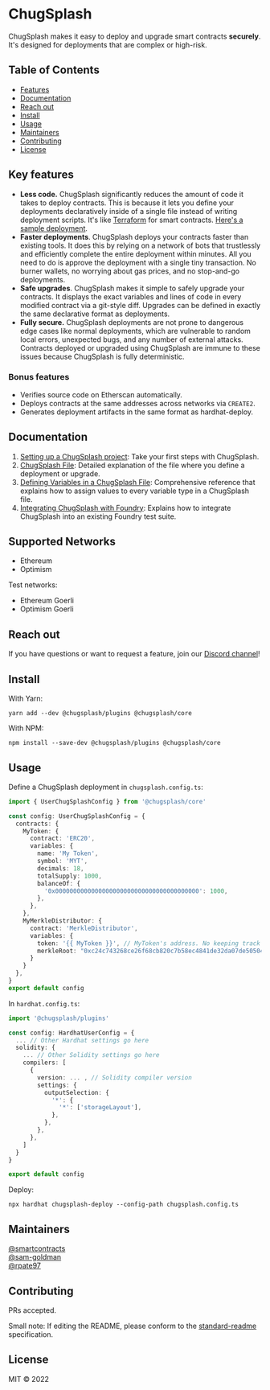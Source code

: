 # ChugSplash

ChugSplash makes it easy to deploy and upgrade smart contracts **securely**. It's designed for deployments that are complex or high-risk.

## Table of Contents

- [Features](#key-features)
- [Documentation](#documentation)
- [Reach out](#reach-out)
- [Install](#install)
- [Usage](#usage)
- [Maintainers](#maintainers)
- [Contributing](#contributing)
- [License](#license)

## Key features

* **Less code.** ChugSplash significantly reduces the amount of code it takes to deploy contracts. This is because it lets you define your deployments declaratively inside of a single file instead of writing deployment scripts. It's like [Terraform](https://www.terraform.io/) for smart contracts. [Here's a sample deployment](#usage).
* **Faster deployments**. ChugSplash deploys your contracts faster than existing tools. It does this by relying on a network of bots that trustlessly and efficiently complete the entire deployment within minutes. All you need to do is approve the deployment with a single tiny transaction. No burner wallets, no worrying about gas prices, and no stop-and-go deployments.
* **Safe upgrades**. ChugSplash makes it simple to safely upgrade your contracts. It displays the exact variables and lines of code in every modified contract via a git-style diff. Upgrades can be defined in exactly the same declarative format as deployments.
* **Fully secure.** ChugSplash deployments are not prone to dangerous edge cases like normal deployments, which are vulnerable to random local errors, unexpected bugs, and any number of external attacks. Contracts deployed or upgraded using ChugSplash are immune to these issues because ChugSplash is fully deterministic.

### Bonus features

* Verifies source code on Etherscan automatically.
* Deploys contracts at the same addresses across networks via `CREATE2`.
* Generates deployment artifacts in the same format as hardhat-deploy.

## Documentation

1. [Setting up a ChugSplash project](https://github.com/chugsplash/chugsplash/blob/develop/docs/setup-project.md): Take your first steps with ChugSplash.
2. [ChugSplash File](https://github.com/chugsplash/chugsplash/blob/develop/docs/chugsplash-file.md): Detailed explanation of the file where you define a deployment or upgrade.
3. [Defining Variables in a ChugSplash File](https://github.com/chugsplash/chugsplash/blob/develop/docs/variables.md): Comprehensive reference that explains how to assign values to every variable type in a ChugSplash file.
4. [Integrating ChugSplash with Foundry](https://github.com/chugsplash/chugsplash/blob/develop/docs/foundry.md): Explains how to integrate ChugSplash into an existing Foundry test suite.

## Supported Networks

* Ethereum
* Optimism

Test networks:
* Ethereum Goerli
* Optimism Goerli

## Reach out

If you have questions or want to request a feature, join our [Discord channel](https://discord.gg/4cdTjkax)!

## Install

With Yarn:
```
yarn add --dev @chugsplash/plugins @chugsplash/core
```

With NPM:
```
npm install --save-dev @chugsplash/plugins @chugsplash/core
```

## Usage

Define a ChugSplash deployment in `chugsplash.config.ts`:
```ts
import { UserChugSplashConfig } from '@chugsplash/core'

const config: UserChugSplashConfig = {
  contracts: {
    MyToken: {
      contract: 'ERC20',
      variables: {
        name: 'My Token',
        symbol: 'MYT',
        decimals: 18,
        totalSupply: 1000,
        balanceOf: {
          '0x0000000000000000000000000000000000000000': 1000,
        },
      },
    },
    MyMerkleDistributor: {
      contract: 'MerkleDistributor',
      variables: {
        token: '{{ MyToken }}', // MyToken's address. No keeping track of dependencies!
        merkleRoot: "0xc24c743268ce26f68cb820c7b58ec4841de32da07de505049b09405e0372cc41"
      }
    }
  },
}
export default config
```

In `hardhat.config.ts`:
```ts
import '@chugsplash/plugins'

const config: HardhatUserConfig = {
  ... // Other Hardhat settings go here
  solidity: {
    ... // Other Solidity settings go here
    compilers: [
      {
        version: ... , // Solidity compiler version
        settings: {
          outputSelection: {
            '*': {
              '*': ['storageLayout'],
            },
          },
        },
      },
    ]
  }
}

export default config
```

Deploy:
```
npx hardhat chugsplash-deploy --config-path chugsplash.config.ts
```

## Maintainers

[@smartcontracts](https://github.com/smartcontracts)\
[@sam-goldman](https://github.com/sam-goldman)\
[@rpate97](https://github.com/RPate97)

## Contributing

PRs accepted.

Small note: If editing the README, please conform to the [standard-readme](https://github.com/RichardLitt/standard-readme) specification.

## License

MIT © 2022
